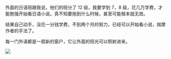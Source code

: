 外面的日语班跟我说，他们的班分了 12 级，我要学到 7，8 级，花几万学费，才能勉强开始看日语小说。真不知要拖到什么时候，甚至可能根本就无效。

结果自己动手，没花一分钱学费，不到两个月的努力，已经可以开始看小说，揣摩作者的手法了。

每一门外语都是一扇新的窗户，它让外面的阳光可以照射进来。

![](https://yinwang1.wordpress.com/wp-content/uploads/2020/10/img_4679.jpg?w=736)
